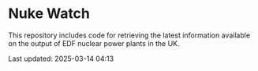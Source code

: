 # Nuke Watch

This repository includes code for retrieving the latest information available on the output of EDF nuclear power plants in the UK.

Last updated: 2025-03-14 04:13